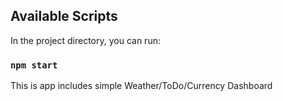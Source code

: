 ## Available Scripts

In the project directory, you can run:

### `npm start`

This is app includes simple Weather/ToDo/Currency Dashboard